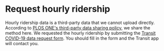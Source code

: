 # Request hourly ridership
Hourly ridership data is a third-party data that we cannot upload directly. According to [PLOS ONE's third-party data sharing policy](https://journals.plos.org/plosone/s/data-availability#loc-third-party-data), we share the method here. We requested the hourly ridership by submitting the [Transit COVID-19 data request form](https://docs.google.com/forms/d/e/1FAIpQLSf2s1qO1_xNJbxbDwopODgdgl1kR1BBho61AEiC4Yo1e5u6hg/viewform). You should fill in the form and the Transit app will contact you.